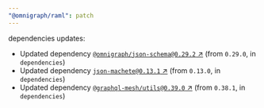 ```yaml
---
"@omnigraph/raml": patch
---
```


dependencies updates: 

- Updated dependency [`@omnigraph/json-schema@0.29.2` ↗︎](https://www.npmjs.com/package/@omnigraph/json-schema/v/0.29.2) (from `0.29.0`, in `dependencies`)
- Updated dependency [`json-machete@0.13.1` ↗︎](https://www.npmjs.com/package/json-machete/v/0.13.1) (from `0.13.0`, in `dependencies`)
- Updated dependency [`@graphql-mesh/utils@0.39.0` ↗︎](https://www.npmjs.com/package/@graphql-mesh/utils/v/0.39.0) (from `0.38.1`, in `dependencies`)
